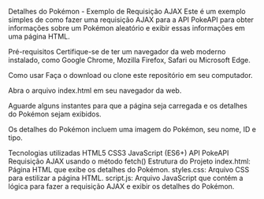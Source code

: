 Detalhes do Pokémon - Exemplo de Requisição AJAX
Este é um exemplo simples de como fazer uma requisição AJAX para a API PokeAPI para obter informações sobre um Pokémon aleatório e exibir essas informações em uma página HTML.

Pré-requisitos
Certifique-se de ter um navegador da web moderno instalado, como Google Chrome, Mozilla Firefox, Safari ou Microsoft Edge.

Como usar
Faça o download ou clone este repositório em seu computador.

Abra o arquivo index.html em seu navegador da web.

Aguarde alguns instantes para que a página seja carregada e os detalhes do Pokémon sejam exibidos.

Os detalhes do Pokémon incluem uma imagem do Pokémon, seu nome, ID e tipo.

Tecnologias utilizadas
HTML5
CSS3
JavaScript (ES6+)
API PokeAPI
Requisição AJAX usando o método fetch()
Estrutura do Projeto
index.html: Página HTML que exibe os detalhes do Pokémon.
styles.css: Arquivo CSS para estilizar a página HTML.
script.js: Arquivo JavaScript que contém a lógica para fazer a requisição AJAX e exibir os detalhes do Pokémon.
